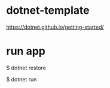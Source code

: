 # dotnet-template

https://dotnet.github.io/getting-started/

# run app
$ dotnet restore

$ dotnet run
